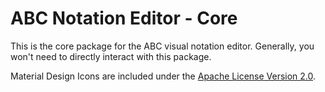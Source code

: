 # ABC Notation Editor - Core

This is the core package for the ABC visual notation editor. Generally, you won't need to directly interact with this package.

Material Design Icons are included under the [Apache License Version 2.0](https://www.apache.org/licenses/LICENSE-2.0.txt).
